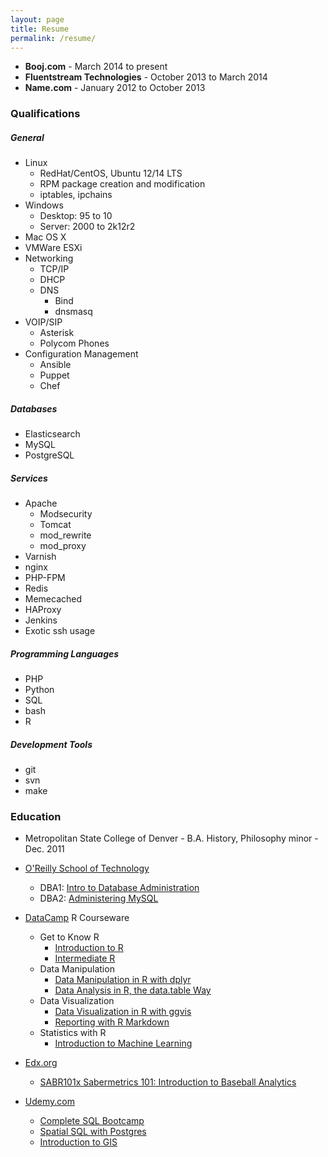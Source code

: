 ```yaml
---
layout: page
title: Resume
permalink: /resume/
---
```

* **Booj.com** - March 2014 to present
* **Fluentstream Technologies** - October 2013 to March 2014
* **Name.com** - January 2012 to October 2013

### Qualifications

##### General
* Linux
  * RedHat/CentOS, Ubuntu 12/14 LTS
  * RPM package creation and modification
  * iptables, ipchains
* Windows
  * Desktop: 95 to 10
  * Server: 2000 to 2k12r2
* Mac OS X
* VMWare ESXi
* Networking
  * TCP/IP
  * DHCP
  * DNS
    * Bind
    * dnsmasq
* VOIP/SIP
  * Asterisk
  * Polycom Phones
* Configuration Management
  * Ansible
  * Puppet
  * Chef

##### Databases
* Elasticsearch
* MySQL
* PostgreSQL

##### Services
* Apache
  * Modsecurity
  * Tomcat
  * mod_rewrite
  * mod_proxy
* Varnish
* nginx
* PHP-FPM
* Redis
* Memecached
* HAProxy
* Jenkins
* Exotic ssh usage

##### Programming Languages
* PHP
* Python
* SQL
* bash
* R

##### Development Tools
* git
* svn
* make


### Education
* Metropolitan State College of Denver - B.A. History, Philosophy minor - Dec. 2011

* [O'Reilly School of Technology](https://oreillyschool.com/)
  * DBA1: [Intro to Database Administration](/ost/dba1introtodatabaseadministration.pdf)
  * DBA2: [Administering MySQL](/ost/dba2administeringmysql.pdf)
* [DataCamp](https://www.datacamp.com/) R Courseware
  * Get to Know R
    * [Introduction to R](/mooc/introductiontor.pdf)
    * [Intermediate R](/mooc/intermediater.pdf)
  * Data Manipulation
    * [Data Manipulation in R with dplyr](/mooc/datamanipulationinrwithdiplyr.pdf)
    * [Data Analysis in R, the data.table Way](/mooc/dataanalysisinrthedatatableway.pdf)
  * Data Visualization
    * [Data Visualization in R with ggvis](/mooc/datavisualizationinrwithggvis.pdf)
    * [Reporting with R Markdown](/mooc/reportingwithrmarkdown.pdf)
  * Statistics with R
    * [Introduction to Machine Learning](/mooc/introductiontomachinelearning.pdf)
* [Edx.org](https://www.edx.org/)
  * [SABR101x Sabermetrics 101: Introduction to Baseball Analytics](/mooc/SABR101x-certificate.pdf)
* [Udemy.com](http://www.udemy.com)
  * [Complete SQL Bootcamp](/mooc/completesqlbootcamp.pdf)
  * [Spatial SQL with Postgres](/mooc/spacialsqlwithpostgres.pdf)
  * [Introduction to GIS](/mooc/introductiontogis.pdf)
